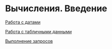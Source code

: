 # Вычисления. Введение

[Работа с датами](dateFunctions.md)

[Работа с табличными данными](dataTable.md)

[Выполнение запросов](queryBuilder.md)
